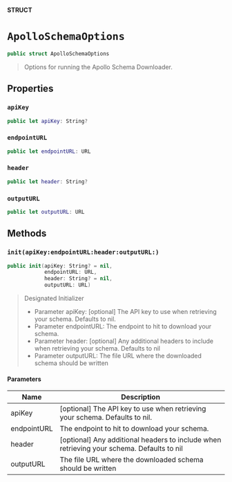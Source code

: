 **STRUCT**

# `ApolloSchemaOptions`

```swift
public struct ApolloSchemaOptions
```

> Options for running the Apollo Schema Downloader.

## Properties
### `apiKey`

```swift
public let apiKey: String?
```

### `endpointURL`

```swift
public let endpointURL: URL
```

### `header`

```swift
public let header: String?
```

### `outputURL`

```swift
public let outputURL: URL
```

## Methods
### `init(apiKey:endpointURL:header:outputURL:)`

```swift
public init(apiKey: String? = nil,
            endpointURL: URL,
            header: String? = nil,
            outputURL: URL)
```

> Designated Initializer
>
> - Parameter apiKey: [optional] The API key to use when retrieving your schema. Defaults to nil.
> - Parameter endpointURL: The endpoint to hit to download your schema.
> - Parameter header: [optional] Any additional headers to include when retrieving your schema. Defaults to nil
> - Parameter outputURL: The file URL where the downloaded schema should be written

#### Parameters

| Name | Description |
| ---- | ----------- |
| apiKey | [optional] The API key to use when retrieving your schema. Defaults to nil. |
| endpointURL | The endpoint to hit to download your schema. |
| header | [optional] Any additional headers to include when retrieving your schema. Defaults to nil |
| outputURL | The file URL where the downloaded schema should be written |